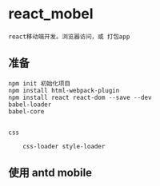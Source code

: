 # react_mobel 

    react移动端开发。浏览器访问，或 打包app



## 准备
    npm init 初始化项目
    npm install html-webpack-plugin
    npm install react react-dom --save --dev
    babel-loader
    babel-core


    css

        css-loader style-loader
## 使用 antd mobile



